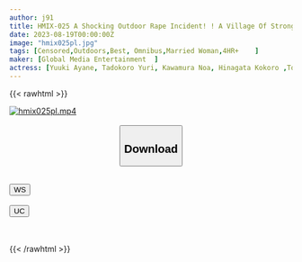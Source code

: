 ```yaml
---
author: j91
title: HMIX-025 A Shocking Outdoor Rape Incident! ! A Village Of Strong Demons Lurking In A Rural Village. 20 Young Wives Covered In Mud And Fucked Messy 4 Hours
date: 2023-08-19T00:00:00Z
image: "hmix025pl.jpg"
tags: [Censored,Outdoors,Best, Omnibus,Married Woman,4HR+	 ]
maker: [Global Media Entertainment  ]
actress: [Yuuki Ayane, Tadokoro Yuri, Kawamura Noa, Hinagata Kokoro ,Toujou Ao ,Itou Sara,Kawakami Yuu, Kobayakawa Reiko, Yokoyama Natsuki, Kimura Narumi ]
---
```



{{< rawhtml >}}

<div class="video" data-videoid="w7xrx5wo9xdq">
    <a href="javascript:;">
        <img src="https://my.j91.asia/posts/hmix025pl/hmix025pl.jpg" width="WIDTH" height="HEIGHT" alt="hmix025pl.mp4" loading="lazy">
    </a>
</div>

<script type="text/javascript" src="https://j91.asia/asset/on-demand-ws.js"></script>

<br>
  <link rel="stylesheet" href="https://j91.asia/asset/bs5.css">
  
  <center>
  <button class="btn btn-primary" type="button" data-bs-toggle="collapse" data-bs-target=".multi-collapse" aria-expanded="false" aria-controls="multiCollapseExample1 multiCollapseExample2"><h2>Download</h2></button></center>
</p>
<div class="row">
  <div class="col">
    <div class="collapse multi-collapse" id="multiCollapseExample1">
      <div class="card card-body">
	      	      <br>
<div class="buttons">  
<a href="https://wolfstream.tv/w7xrx5wo9xdq"><button class="btn-hover color-3"><i class="fa fa-download"></i> WS</button></a></div>
    </div>
  </div>
</div>
  <div class="col">
    <div class="collapse multi-collapse" id="multiCollapseExample2">
      <div class="card card-body">
	      <br>
<div class="buttons">
    <a href="https://userscloud.com/ds43jqelen9y"><button class="btn-hover color-9"><i class="fa fa-download"></i> UC</button></a></div>
<br><br>
      </div>
    </div>
  </div>
</div>

{{< /rawhtml >}}